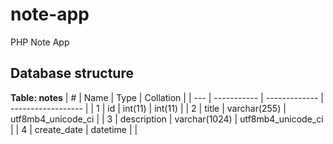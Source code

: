 # note-app

PHP Note App

## Database structure

**Table: notes**
| #   | Name        | Type          | Collation          |
| --- | ----------- | ------------- | ------------------ |
| 1   | id          | int(11)       | int(11)            |
| 2   | title       | varchar(255)  | utf8mb4_unicode_ci |
| 3   | description | varchar(1024) | utf8mb4_unicode_ci |
| 4   | create_date | datetime      |                    |
